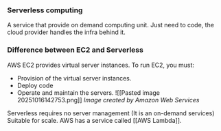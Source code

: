 ### Serverless computing

A service that provide on demand computing unit.
Just need to code, the cloud provider handles the infra behind it.

### Difference between EC2 and Serverless

AWS EC2 provides virtual server instances.
To run EC2, you must:
- Provision of the virtual server instances.
- Deploy code
- Operate and maintain the servers.
![[Pasted image 20251016142753.png]]
*Image created by Amazon Web Services*

Serverless requires no server management (It is an on-demand services)
Suitable for scale.
AWS has a service called [[AWS Lambda]].

